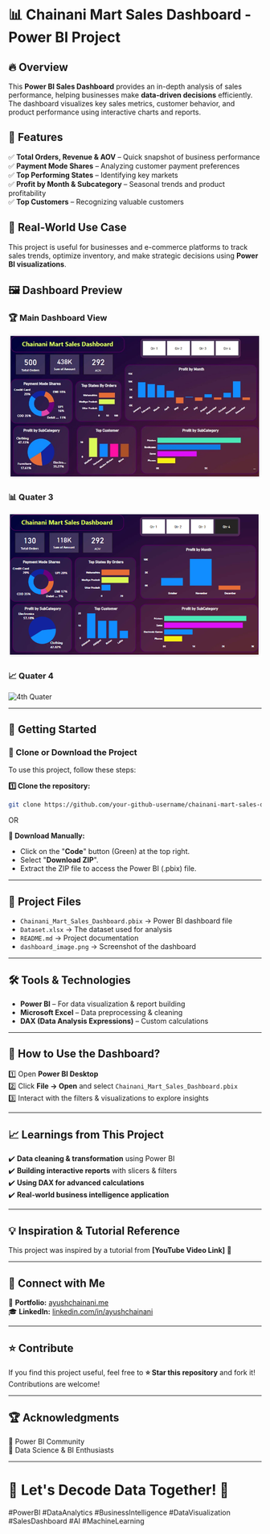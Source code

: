 # 📊 Chainani Mart Sales Dashboard - Power BI Project  

## 🔥 Overview  
This **Power BI Sales Dashboard** provides an in-depth analysis of sales performance, helping businesses make **data-driven decisions** efficiently. The dashboard visualizes key sales metrics, customer behavior, and product performance using interactive charts and reports.  

## 📌 Features  
✅ **Total Orders, Revenue & AOV** – Quick snapshot of business performance  
✅ **Payment Mode Shares** – Analyzing customer payment preferences  
✅ **Top Performing States** – Identifying key markets  
✅ **Profit by Month & Subcategory** – Seasonal trends and product profitability  
✅ **Top Customers** – Recognizing valuable customers  

## 🌟 Real-World Use Case  
This project is useful for businesses and e-commerce platforms to track sales trends, optimize inventory, and make strategic decisions using **Power BI visualizations**.  

## 🖼️ Dashboard Preview  
### 🏆 Main Dashboard View  
![Dashboard Screenshot](full.jpg)

### 📊 Quater 3  
![3th Quater](Qtr3.png)  

### 📈 Quater 4 
![4th Quater](qtr4.png)


---  

## 🚀 Getting Started  

### 📅 Clone or Download the Project  
To use this project, follow these steps:  

**1️⃣ Clone the repository:**  
```sh  
git clone https://github.com/your-github-username/chainani-mart-sales-dashboard.git  
```  
OR  

**📂 Download Manually:**  
- Click on the "**Code**" button (Green) at the top right.  
- Select "**Download ZIP**".  
- Extract the ZIP file to access the Power BI (.pbix) file.  

---  

## 📂 Project Files  
- `Chainani_Mart_Sales_Dashboard.pbix` → Power BI dashboard file  
- `Dataset.xlsx` → The dataset used for analysis  
- `README.md` → Project documentation  
- `dashboard_image.png` → Screenshot of the dashboard  

---  

## 🛠️ Tools & Technologies  
- **Power BI** – For data visualization & report building  
- **Microsoft Excel** – Data preprocessing & cleaning  
- **DAX (Data Analysis Expressions)** – Custom calculations  

---  

## 📌 How to Use the Dashboard?  
1️⃣ Open **Power BI Desktop**  
2️⃣ Click **File → Open** and select `Chainani_Mart_Sales_Dashboard.pbix`  
3️⃣ Interact with the filters & visualizations to explore insights  

---  

## 📈 Learnings from This Project  
✔️ **Data cleaning & transformation** using Power BI  
✔️ **Building interactive reports** with slicers & filters  
✔️ **Using DAX for advanced calculations**  
✔️ **Real-world business intelligence application**  

---  

## 💡 Inspiration & Tutorial Reference  
This project was inspired by a tutorial from **[YouTube Video Link]** 📌  

---  

## 🙌 Connect with Me  
🎼 **Portfolio:** [ayushchainani.me](https://ayushchainani.me)   
🎓 **LinkedIn:** [linkedin.com/in/ayushchainani](https://www.linkedin.com/in/ayushchainani)  

---  

## ⭐ Contribute  
If you find this project useful, feel free to **⭐ Star this repository** and fork it! Contributions are welcome!  

---  

## 🏆 Acknowledgments  
🔹 Power BI Community  
🔹 Data Science & BI Enthusiasts  

---  

# 📢 Let's Decode Data Together! 🚀  
#PowerBI #DataAnalytics #BusinessIntelligence #DataVisualization #SalesDashboard #AI #MachineLearning  

